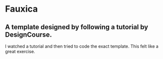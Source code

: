 # Fauxica 
## A template designed by following a tutorial by DesignCourse.

I watched a tutorial and then tried to code the exact template. This felt like a great exercise.